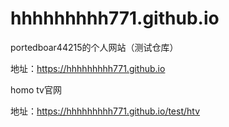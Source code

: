 # hhhhhhhhh771.github.io
portedboar44215的个人网站（测试仓库）

地址：https://hhhhhhhhh771.github.io

homo tv官网

地址：https://hhhhhhhhh771.github.io/test/htv

